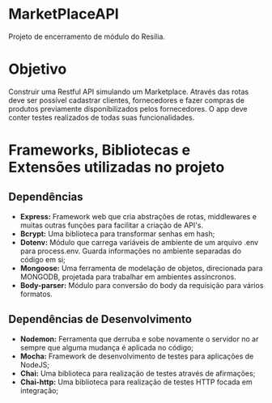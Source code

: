 # MarketPlaceAPI
Projeto de encerramento de módulo do Resilia.

# Objetivo

Construir uma Restful API simulando um Marketplace. Através das rotas deve ser possível cadastrar clientes, fornecedores e fazer compras de produtos previamente disponibilizados pelos fornecedores. O app deve conter testes realizados de todas suas funcionalidades.

# Frameworks, Bibliotecas e Extensões utilizadas no projeto

## Dependências

- **Express:** Framework web que cria abstrações de rotas, middlewares e muitas outras funções para facilitar a criação de API's.<br>
- **Bcrypt:** Uma biblioteca para transformar senhas em hash;<br>
- **Dotenv:** Módulo que carrega variáveis de ambiente de um arquivo .env para process.env. Guarda informações no ambiente separadas do código em si;<br>
- **Mongoose:** Uma ferramenta de modelação de objetos, direcionada para MONGODB, projetada para trabalhar em ambientes assíncronos.<br>
- **Body-parser:** Módulo para conversão do body da requisição para vários formatos.<br>

## Dependências de Desenvolvimento

- **Nodemon:** Ferramenta que derruba e sobe novamente o servidor no ar sempre que alguma mudança é aplicada no código;<br>
- **Mocha:** Framework de desenvolvimento de testes para aplicações de NodeJS;<br>
- **Chai:** Uma biblioteca para realização de testes através de afirmações;<br>
- **Chai-http:** Uma biblioteca para realização de testes HTTP focada em integração;<br>
